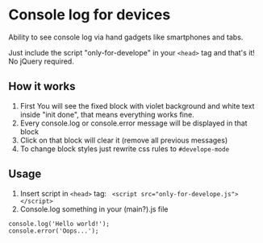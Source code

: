 # Console log for devices
Ability to see console log via hand gadgets like smartphones and tabs.

Just include the script "only-for-develope" in your ```<head>``` tag and that's it! 
No jQuery required.

## How it works

1. First You will see the fixed block with violet background and white text inside "init done", that means everything works fine.
2. Every console.log or console.error message will be displayed in that block
3. Click on that block will clear it (remove all previous messages)
4. To change block styles just rewrite css rules to ```#develope-mode```

## Usage

1. Insert script in ```<head>``` tag: 
``` <script src="only-for-develope.js"></script>```
2. Console.log something in your (main?).js file
```
console.log('Hello world!');
console.error('Oops...');
```
